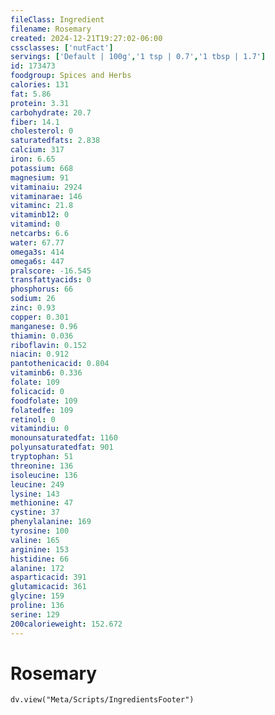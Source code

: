 ```yaml
---
fileClass: Ingredient
filename: Rosemary
created: 2024-12-21T19:27:02-06:00
cssclasses: ['nutFact']
servings: ['Default | 100g','1 tsp | 0.7','1 tbsp | 1.7']
id: 173473
foodgroup: Spices and Herbs
calories: 131
fat: 5.86
protein: 3.31
carbohydrate: 20.7
fiber: 14.1
cholesterol: 0
saturatedfats: 2.838
calcium: 317
iron: 6.65
potassium: 668
magnesium: 91
vitaminaiu: 2924
vitaminarae: 146
vitaminc: 21.8
vitaminb12: 0
vitamind: 0
netcarbs: 6.6
water: 67.77
omega3s: 414
omega6s: 447
pralscore: -16.545
transfattyacids: 0
phosphorus: 66
sodium: 26
zinc: 0.93
copper: 0.301
manganese: 0.96
thiamin: 0.036
riboflavin: 0.152
niacin: 0.912
pantothenicacid: 0.804
vitaminb6: 0.336
folate: 109
folicacid: 0
foodfolate: 109
folatedfe: 109
retinol: 0
vitamindiu: 0
monounsaturatedfat: 1160
polyunsaturatedfat: 901
tryptophan: 51
threonine: 136
isoleucine: 136
leucine: 249
lysine: 143
methionine: 47
cystine: 37
phenylalanine: 169
tyrosine: 100
valine: 165
arginine: 153
histidine: 66
alanine: 172
asparticacid: 391
glutamicacid: 361
glycine: 159
proline: 136
serine: 129
200calorieweight: 152.672
---
```


# Rosemary

```dataviewjs
dv.view("Meta/Scripts/IngredientsFooter")
```